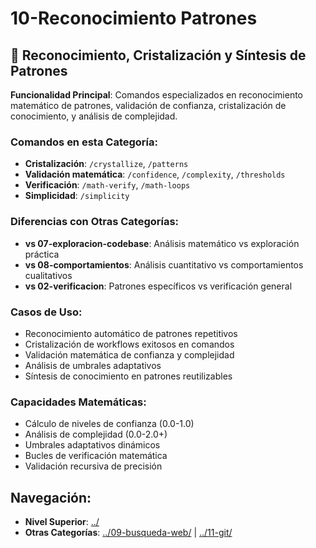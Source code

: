 # 10-Reconocimiento Patrones

## 🧩 **Reconocimiento, Cristalización y Síntesis de Patrones**

**Funcionalidad Principal**: Comandos especializados en reconocimiento matemático de patrones, validación de confianza, cristalización de conocimiento, y análisis de complejidad.

### **Comandos en esta Categoría:**
- **Cristalización**: `/crystallize`, `/patterns`
- **Validación matemática**: `/confidence`, `/complexity`, `/thresholds`
- **Verificación**: `/math-verify`, `/math-loops`
- **Simplicidad**: `/simplicity`

### **Diferencias con Otras Categorías:**
- **vs 07-exploracion-codebase**: Análisis matemático vs exploración práctica
- **vs 08-comportamientos**: Análisis cuantitativo vs comportamientos cualitativos
- **vs 02-verificacion**: Patrones específicos vs verificación general

### **Casos de Uso:**
- Reconocimiento automático de patrones repetitivos
- Cristalización de workflows exitosos en comandos
- Validación matemática de confianza y complejidad
- Análisis de umbrales adaptativos
- Síntesis de conocimiento en patrones reutilizables

### **Capacidades Matemáticas:**
- Cálculo de niveles de confianza (0.0-1.0)
- Análisis de complejidad (0.0-2.0+)
- Umbrales adaptativos dinámicos
- Bucles de verificación matemática
- Validación recursiva de precisión

## **Navegación:**
- **Nivel Superior**: [../](../)
- **Otras Categorías**: [../09-busqueda-web/](../09-busqueda-web/) | [../11-git/](../11-git/)